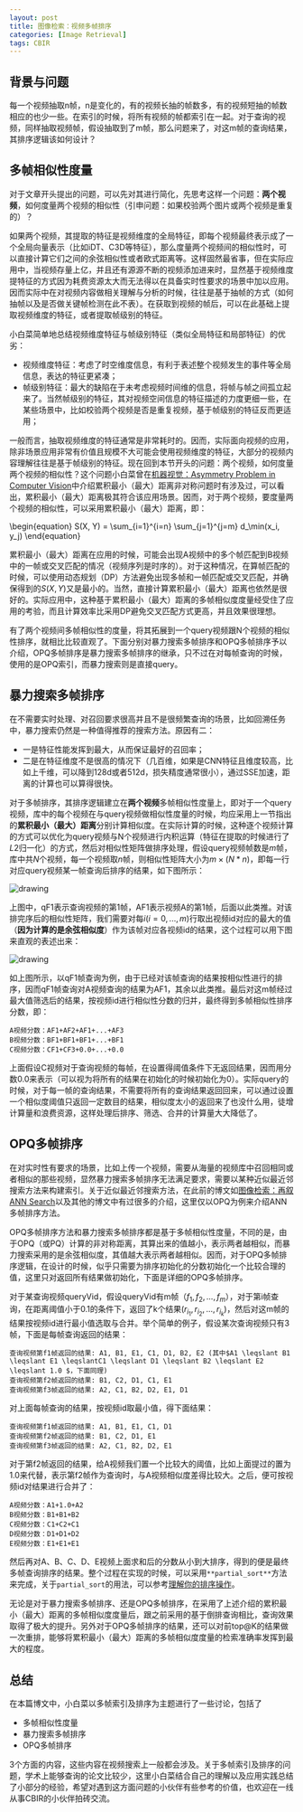 ```yaml
---
layout: post
title: 图像检索：视频多帧排序
categories: [Image Retrieval]
tags: CBIR
---
```



## 背景与问题

每一个视频抽取n帧，n是变化的，有的视频长抽的帧数多，有的视频短抽的帧数相应的也少一些。在索引的时候，将所有视频的帧都索引在一起。对于查询的视频，同样抽取视频帧，假设抽取到了m帧，那么问题来了，对这m帧的查询结果，其排序逻辑该如何设计？

## 多帧相似性度量

对于文章开头提出的问题，可以先对其进行简化，先思考这样一个问题：**两个视频**，如何度量两个视频的相似性（引申问题：如果校验两个图片或两个视频是重复的）？

如果两个视频，其提取的特征是视频维度的全局特征，即每个视频最终表示成了一个全局向量表示（比如iDT、C3D等特征），那么度量两个视频间的相似性时，可以直接计算它们之间的余弦相似性或者欧式距离等。这样固然最省事，但在实际应用中，当视频存量上亿，并且还有源源不断的视频添加进来时，显然基于视频维度提特征的方式因为耗费资源太大而无法得以在具备实时性要求的场景中加以应用。因而实际中在对视频内容做相关理解与分析的时候，往往是基于抽帧的方式（如何抽帧以及是否做关键帧检测在此不表）。在获取到视频的帧后，可以在此基础上提取视频维度的特征，或者提取帧级别的特征。

小白菜简单地总结视频维度特征与帧级别特征（类似全局特征和局部特征）的优劣：

- 视频维度特征：考虑了时空维度信息，有利于表述整个视频发生的事件等全局信息，表达的特征更紧凑；
- 帧级别特征：最大的缺陷在于未考虑视频时间维的信息，将帧与帧之间孤立起来了。当然帧级别的特征，其对视频空间信息的特征描述的力度更细一些，在某些场景中，比如校验两个视频是否是重复视频，基于帧级别的特征反而更适用；

一般而言，抽取视频维度的特征通常是非常耗时的。因而，实际面向视频的应用，除非场景应用非常有价值且规模不大可能会使用视频维度的特征，大部分的视频内容理解往往是基于帧级别的特征。现在回到本节开头的问题：两个视频，如何度量两个视频的相似性？这个问题小白菜曾在[机器视觉：Asymmetry Problem in Computer Vision](http://ebxeax.name/blog/asymmetry-problem-in-computer-vision.html)中介绍累积最小（最大）距离非对称问题时有涉及过，可以看出，累积最小（最大）距离极其符合该应用场景。因而，对于两个视频，要度量两个视频的相似性，可以采用累积最小（最大）距离，即：

\begin{equation}
S(X, Y) = \sum_{i=1}^{i=n} \sum_{j=1}^{j=m} d_\min(x_i, y_j)
\end{equation}

累积最小（最大）距离在应用的时候，可能会出现A视频中的多个帧匹配到B视频中的一帧或交叉匹配的情况（视频序列是时序的）。对于这种情况，在算帧匹配的时候，可以使用动态规划（DP）方法避免出现多帧和一帧匹配或交叉匹配，并确保得到的$S(X,Y)$又是最小的。当然，直接计算累积最小（最大）距离也依然是很好的。实际应用中，这种基于累积最小（最大）距离的多帧相似度度量经受住了应用的考验，而且计算效率比采用DP避免交叉匹配方式更高，并且效果很理想。

有了两个视频间多帧相似性的度量，将其拓展到一个query视频跟N个视频的相似性排序，就相比比较直观了。下面分别对暴力搜索多帧排序和OPQ多帧排序予以介绍，OPQ多帧排序是暴力搜索多帧排序的继承，只不过在对每帧查询的时候，使用的是OPQ索引，而暴力搜索则是直接query。

## 暴力搜索多帧排序

在不需要实时处理、对召回要求很高并且不是很频繁查询的场景，比如回溯任务中，暴力搜索仍然是一种值得推荐的搜索方法。原因有二：

- 一是特征性能发挥到最大，从而保证最好的召回率；
- 二是在特征维度不是很高的情况下（几百维，如果是CNN特征且维度较高，比如上千维，可以降到128d或者512d，损失精度通常很小），通过SSE加速，距离的计算也可以算得很快。

对于多帧排序，其排序逻辑建立在**两个视频**多帧相似性度量上，即对于一个query视频，库中的每个视频在与query视频做相似性度量的时候，均应采用上一节指出的**累积最小（最大）距离**分别计算相似度。在实际计算的时候，这种逐个视频计算的方式可以优化为query视频与N个视频进行内积运算（特征在提取的时候进行了$L2$归一化）的方式，然后对相似性矩阵做排序处理，假设query视频帧数是$m$帧，库中共$N$个视频，每一个视频取$n$帧，则相似性矩阵大小为$m \times (N*n)$，即每一行对应query视频某一帧查询后排序的结果，如下图所示：

![drawing](http://ose5hybez.bkt.clouddn.com/2018/0516/multiframes_reranking1.png)

上图中，qF1表示查询视频的第1帧，AF1表示视频A的第1帧，后面以此类推。对该排完序后的相似性矩阵，我们需要对每$i(i = 0,...,m)$行取出视频id对应的最大的值（**因为计算的是余弦相似度**）作为该帧对应各视频id的结果，这个过程可以用下图来直观的表述出来：

![drawing](http://ose5hybez.bkt.clouddn.com/2018/0516/multiframes_reranking2.png)

如上图所示，以qF1帧查询为例，由于已经对该帧查询的结果按相似性进行的排序，因而qF1帧查询对A视频查询的结果为AF1，其余以此类推。最后对这m帧经过最大值筛选后的结果，按视频id进行相似性分数的归并，最终得到多帧相似性排序分数，即：

```text
A视频分数：AF1+AF2+AF1+...+AF3 
B视频分数：BF1+BF1+BF1+...+BF1
C视频分数：CF1+CF3+0.0+...+0.0
```

上面假设C视频对于查询视频的每帧，在设置得阈值条件下无返回结果，因而用分数0.0来表示（可以视为将所有的结果在初始化的时候初始化为0）。实际query的时候，对于每一帧的查询结果，不需要将所有的查询结果返回回来，可以通过设置一个相似度阈值只返回一定数目的结果，相似度太小的返回来了也没什么用，徒增计算量和浪费资源，这样处理后排序、筛选、合并的计算量大大降低了。

## OPQ多帧排序

在对实时性有要求的场景，比如上传一个视频，需要从海量的视频库中召回相同或者相似的那些视频，显然暴力搜索多帧排序无法满足要求，需要以某种近似最近邻搜索方法来构建索引。关于近似最近邻搜索方法，在此前的博文如[图像检索：再叙ANN Search](http://ebxeax.name/blog/ann-search.html)以及其他的博文中有过很多的介绍，这里仅以OPQ为例来介绍ANN多帧排序方法。

OPQ多帧排序方法和暴力搜索多帧排序都是基于多帧相似性度量，不同的是，由于OPQ（或PQ）计算的非对称距离，其算出来的值越小，表示两者越相似，而暴力搜索采用的是余弦相似度，其值越大表示两者越相似。因而，对于OPQ多帧排序逻辑，在设计的时候，似乎只需要为排序初始化的分数初始化一个比较合理的值，这里只对返回所有结果做初始化，下面是详细的OPQ多帧排序。

对于某查询视频queryVid，假设queryVid有m帧$（f_1,f_2,...,f_m）$，对于第i帧查询，在距离阈值小于0.1的条件下，返回了k个结果$(r_i_1, r_i_2,...,r_i_k)$，然后对这m帧的结果按视频id进行最小值选取与合并。举个简单的例子，假设某次查询视频只有3帧，下面是每帧查询返回的结果：

```text
查询视频第f1帧返回的结果: A1, B1, E1, C1, D1, B2, E2 (其中$A1 \leqslant B1 \leqslant E1 \leqslantC1 \leqslant D1 \leqslant B2 \leqslant E2 \leqslant 1.0 $，下面同理)
查询视频第f2帧返回的结果: B1, C2, D1, C1, E1
查询视频第f3帧返回的结果: A2, C1, B2, D2, E1, D1
```

对上面每帧查询的结果，按视频id取最小值，得下面结果：

```text
查询视频第f1帧返回的结果: A1, B1, E1, C1, D1
查询视频第f2帧返回的结果: B1, C2, D1, E1
查询视频第f3帧返回的结果: A2, C1, B2, D2, E1
```

对于第f2帧返回的结果，给A视频我们置一个比较大的阈值，比如上面提过的置为1.0来代替，表示第f2帧作为查询时，与A视频相似度差得比较大。之后，便可按视频id对结果进行合并了：

```text
A视频分数：A1+1.0+A2
B视频分数：B1+B1+B2   
C视频分数：C1+C2+C1
D视频分数：D1+D1+D2
E视频分数：E1+E1+E1
```

然后再对A、B、C、D、E视频上面求和后的分数从小到大排序，得到的便是最终多帧查询排序的结果。整个过程在实现的时候，可以采用`**partial_sort**`方法来完成，关于`partial_sort`的用法，可以参考[理解你的排序操作](http://www.cnblogs.com/qlee/archive/2011/05/25/2057281.html)。

无论是对于暴力搜索多帧排序、还是OPQ多帧排序，在采用了上述介绍的累积最小（最大）距离的多帧相似度度量后，跟之前采用的基于倒排查询相比，查询效果取得了极大的提升。另外对于OPQ多帧排序的结果，还可以对前top@K的结果做一次重排，能够将累积最小（最大）距离的多帧相似度度量的检索准确率发挥到最大的程度。

## 总结

在本篇博文中，小白菜以多帧索引及排序为主题进行了一些讨论，包括了

- 多帧相似性度量
- 暴力搜索多帧排序
- OPQ多帧排序

3个方面的内容，这些内容在视频搜索上一般都会涉及。关于多帧索引及排序的问题，学术上能够查询的论文比较少，这里小白菜结合自己的理解以及应用实践总结了小部分的经验，希望对遇到这方面问题的小伙伴有些参考的价值，也欢迎在一线从事CBIR的小伙伴拍砖交流。